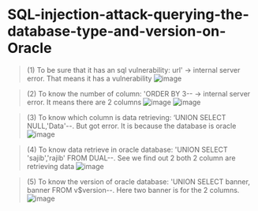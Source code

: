 # SQL-injection-attack-querying-the-database-type-and-version-on-Oracle

> (1) To be sure that it has an sql vulnerability: url' -> internal server error. That means it has a vulnerability
![image](https://user-images.githubusercontent.com/59218362/208419556-a6f17621-237e-48f5-b8b2-6ed3921c833a.png)

> (2) To know the number of column: 'ORDER BY 3-- -> internal server error. It means there are 2 columns
![image](https://user-images.githubusercontent.com/59218362/208419394-038bbc5a-d0b3-43b3-a354-62f0b5d009fb.png)
![image](https://user-images.githubusercontent.com/59218362/208419254-4f09eb82-d337-4da7-b75c-7421953397dd.png)

> (3) To know which column is data retrieving: ‘UNION SELECT NULL,'Data'--. But got error. It is because the database is oracle
![image](https://user-images.githubusercontent.com/59218362/208419051-fa25dbc1-36fd-4a9e-96ff-9ddbb13abde3.png)

> (4) To know data retrieve in oracle database: 'UNION SELECT 'sajib','rajib' FROM DUAL--. See we find out 2 both 2 column are retrieving data
![image](https://user-images.githubusercontent.com/59218362/208418870-00c353a4-c3b8-457c-bea7-3cc0eb951824.png)

> (5) To know the version of oracle database: 'UNION SELECT banner, banner FROM v$version--. Here two banner is for the 2 columns.
![image](https://user-images.githubusercontent.com/59218362/208418752-2b3a8c05-feac-4081-9b64-f13c018b5a91.png)

